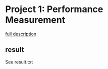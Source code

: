 # Project 1: Performance Measurement

[full description](http://acm.zju.edu.cn/dsaa/DS1/P1.pdf)

## result

See result.txt
